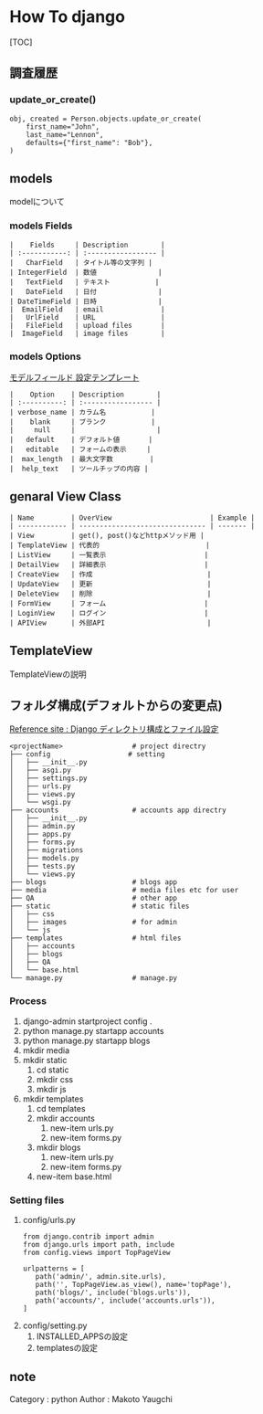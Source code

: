 <!-- blog title -->
# How To django

[TOC]

## 調査履歴

### update_or_create()
[]()
```
obj, created = Person.objects.update_or_create(
    first_name="John",
    last_name="Lennon",
    defaults={"first_name": "Bob"},
)
```

## models

modelについて

### models Fields
```
|    Fields     | Description        |
| :-----------: | :----------------- |
|   CharField   | タイトル等の文字列 |
| IntegerField  | 数値               |
|   TextField   | テキスト           |
|   DateField   | 日付               |
| DateTimeField | 日時               |
|  EmailField   | email              |
|   UrlField    | URL                |
|   FileField   | upload files       |
|  ImageField   | image files        |
```


### models Options

[モデルフィールド 設定テンプレート](https://qiita.com/okoppe8/items/a1149b2be54441951de1)
```
|    Option    | Description        |
| :----------: | :----------------- |
| verbose_name | カラム名           |
|    blank     | ブランク           |
|     null     |                    |
|   default    | デフォルト値       |
|   editable   | フォームの表示     |
|  max_length  | 最大文字数         |
|  help_text   | ツールチップの内容 |
```

## genaral View Class
```
| Name         | OverView                        | Example |
| ------------ | ------------------------------- | ------- |
| View         | get(), post()などhttpメソッド用 |
| TemplateView | 代表的                          |
| ListView     | 一覧表示                        |
| DetailView   | 詳細表示                        |
| CreateView   | 作成                            |
| UpdateView   | 更新                            |
| DeleteView   | 削除                            |
| FormView     | フォーム                        |
| LoginView    | ログイン                        |
| APIView      | 外部API                         |
```

## TemplateView

TemplateViewの説明

## フォルダ構成(デフォルトからの変更点)

[Reference site : Django ディレクトリ構成とファイル設定](https://note.com/saito_pythonista/n/nb95c54f4c327)
```
<projectName>                 # project directry
├── config                   # setting
│   ├── __init__.py
│   ├── asgi.py
│   ├── settings.py
│   ├── urls.py
│   ├── views.py                
│   └── wsgi.py 
├── accounts                  # accounts app directry
│   ├── __init__.py
│   ├── admin.py
│   ├── apps.py
│   ├── forms.py             
│   ├── migrations  
│   ├── models.py
│   ├── tests.py
│   └── views.py              
├── blogs                     # blogs app
├── media                     # media files etc for user
├── QA                        # other app 
├── static                    # static files
│   ├── css
│   ├── images                # for admin
│   └── js
├── templates                 # html files
│   ├── accounts
│   ├── blogs
│   ├── QA
│   └── base.html
└── manage.py                 # manage.py
```

### Process

1. django-admin startproject config .
2. python manage.py startapp accounts
3. python manage.py startapp blogs
4. mkdir media
5. mkdir static
   1. cd static
   2. mkdir css
   3. mkdir js
6. mkdir templates
   1. cd templates
   2. mkdir accounts
      1. new-item urls.py
      2. new-item forms.py
   3. mkdir blogs
      1. new-item urls.py
      2. new-item forms.py
   4. new-item base.html

### Setting files

1. config/urls.py
   ```
   from django.contrib import admin
   from django.urls import path, include
   from config.views import TopPageView

   urlpatterns = [
      path('admin/', admin.site.urls), 
      path('', TopPageView.as_view(), name='topPage'),
      path('blogs/', include('blogs.urls')),
      path('accounts/', include('accounts.urls')),
   ]
   ```
2. config/setting.py
   1. INSTALLED_APPSの設定
   2. templatesの設定



## note
<!-- 変更すると新しいBlogが作成される -->
Category : python
Author : Makoto Yaugchi
